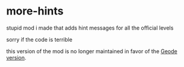 # more-hints
stupid mod i made that adds hint messages for all the official levels

sorry if the code is terrible

this version of the mod is no longer maintained in favor of the [Geode version](https://github.com/CdcOnGitHub/more-hints-geode).
